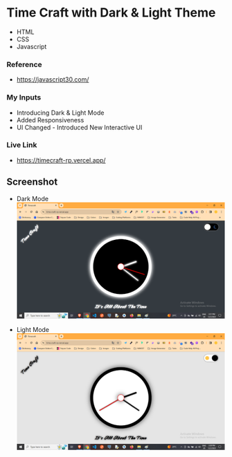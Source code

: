 # Time Craft with Dark & Light Theme

- HTML
- CSS
- Javascript

### Reference
- https://javascript30.com/

### My Inputs

- Introducing Dark & Light Mode
- Added Responsiveness
- UI Changed - Introduced New Interactive UI


### Live Link

- https://timecraft-rp.vercel.app/





## Screenshot

- Dark Mode
![App Screenshot](https://github.com/Rahul-Bhutaiya/Timecraft/blob/main/project-screen-shots/dark-mode.png?raw=true)

- Light Mode
![App Screenshot](https://github.com/Rahul-Bhutaiya/Timecraft/blob/main/project-screen-shots/light-mode.png?raw=true)








